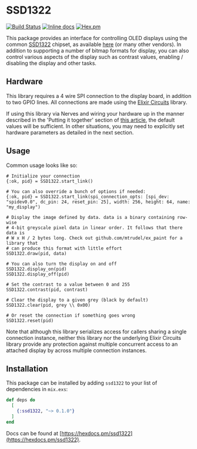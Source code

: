 # SSD1322

[![Build Status](https://travis-ci.org/mtrudel/ssd1322.svg?branch=master)](https://travis-ci.org/mtrudel/ssd1322)
[![Inline docs](http://inch-ci.org/github/mtrudel/ssd1322.svg?branch=master&style=flat)](http://inch-ci.org/github/mtrudel/ssd1322)
[![Hex.pm](https://img.shields.io/hexpm/v/ssd1322.svg?style=flat-square)](https://hex.pm/packages/ssd1322)

This package provides an interface for controlling OLED displays using the common 
[SSD1322](https://www.newhavendisplay.com/app_notes/SSD1322.pdf) chipset, as 
available [here](https://www.aliexpress.com/item/32988174566.html) (or many other vendors).
In addition to supporting a number of bitmap formats for display, you can also control various
aspects of the display such as contrast values, enabling / disabling the display and other tasks.

## Hardware

This library requires a 4 wire SPI connection to the display board, in addition to two GPIO lines. 
All connections are made using the [Elixir Circuits](https://elixir-circuits.github.io) library.

If using this library via Nerves and wiring your hardware up in the manner described in the 'Putting it together' section of [this article](https://www.balena.io/blog/build-a-raspberry-pi-powered-train-station-oled-sign-for-your-desk/),
the default values will be sufficient. In other situations, you may need to explicitly set hardware
parameters as detailed in the next section.

## Usage

Common usage looks like so:

```
# Initialize your connection
{:ok, pid} = SSD1322.start_link()

# You can also override a bunch of options if needed:
{:ok, pid} = SSD1322.start_link(spi_connection_opts: [spi_dev: "spidev0.0", dc_pin: 24, reset_pin: 25], width: 256, height: 64, name: "my_display")

# Display the image defined by data. data is a binary containing row-wise 
# 4-bit greyscale pixel data in linear order. It follows that there data is
# W x H / 2 bytes long. Check out github.com/mtrudel/ex_paint for a library that
# can produce this format with little effort
SSD1322.draw(pid, data)

# You can also turn the display on and off
SSD1322.display_on(pid)
SSD1322.display_off(pid)

# Set the contrast to a value between 0 and 255
SSD1322.contrast(pid, contrast)

# Clear the display to a given grey (black by default)
SSD1322.clear(pid, grey \\ 0x00)

# Or reset the connection if something goes wrong
SSD1322.reset(pid)
```

Note that although this library serializes access for callers sharing a single connection instance, 
neither this library nor the underlying Elixir Circuits library provide any protection against multiple
concurrent access to an attached display by across multiple connection instances.

## Installation

This package can be installed by adding `ssd1322` to your list of dependencies in `mix.exs`:

```elixir
def deps do
  [
    {:ssd1322, "~> 0.1.0"}
  ]
end
```

Docs can be found at [https://hexdocs.pm/ssd1322](https://hexdocs.pm/ssd1322).

